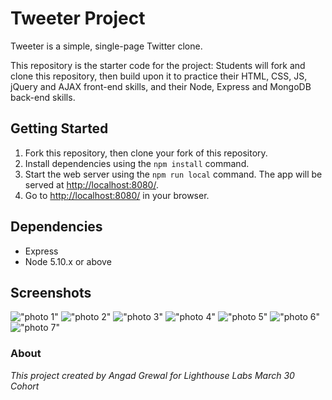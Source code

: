 # Tweeter Project

Tweeter is a simple, single-page Twitter clone.

This repository is the starter code for the project: Students will fork and clone this repository, then build upon it to practice their HTML, CSS, JS, jQuery and AJAX front-end skills, and their Node, Express and MongoDB back-end skills.

## Getting Started

1. Fork this repository, then clone your fork of this repository.
2. Install dependencies using the `npm install` command.
3. Start the web server using the `npm run local` command. The app will be served at <http://localhost:8080/>.
4. Go to <http://localhost:8080/> in your browser.

## Dependencies

- Express
- Node 5.10.x or above

## Screenshots

!["photo 1"](https://github.com/Purple-Towel/tinyapp/blob/master/docs/photo1.png)
!["photo 2"](https://github.com/Purple-Towel/tinyapp/blob/master/docs/photo2.png)
!["photo 3"](https://github.com/Purple-Towel/tinyapp/blob/master/docs/photo1.png)
!["photo 4"](https://github.com/Purple-Towel/tinyapp/blob/master/docs/photo2.png)
!["photo 5"](https://github.com/Purple-Towel/tinyapp/blob/master/docs/photo1.png)
!["photo 6"](https://github.com/Purple-Towel/tinyapp/blob/master/docs/photo2.png)
!["photo 7"](https://github.com/Purple-Towel/tinyapp/blob/master/docs/photo7.png)

### About

*This project created by Angad Grewal for Lighthouse Labs March 30 Cohort*